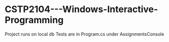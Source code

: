 # CSTP2104---Windows-Interactive-Programming
Project runs on local db
Tests are in Program.cs under AssignmentsConsole
